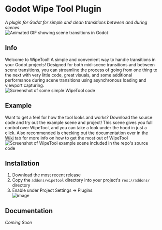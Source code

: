 # Godot Wipe Tool Plugin
*A plugin for Godot for simple and clean transitions between and during scenes*  
![Animated GIF showing scene transitions in Godot](https://github.com/Amethyst-szs/godot-wipe-tool/assets/62185604/e9778690-23d4-4c7d-af91-90158dd73099)  

## Info
Welcome to WipeTool! A simple and convenient way to handle transitions in your Godot projects!
Designed for both mid-scene transitions and between scene transitions, you can streamline the process of going from one thing to the next with very little code, great visuals,
and some additional performance during scene transitions using asynchronous loading and viewport capturing.  
![Screenshot of some simple WipeTool code](https://github.com/Amethyst-szs/godot-wipe-tool/assets/62185604/14062592-0320-4109-bd21-4449f0893500)  

## Example
Want to get a feel for how the tool looks and works? Download the source code and try out the example scene and project!
This scene gives you full control over WipeTool, and you can take a look under the hood in just a click.
Also recommended is checking out the documentation over in the [Wiki](https://github.com/Amethyst-szs/godot-wipe-tool/wiki) tab for more info on how to get the most out of WipeTool  
![Screenshot of WipeTool example scene included in the repo's source code](https://github.com/Amethyst-szs/godot-wipe-tool/assets/62185604/820843b5-5e0d-4b74-acf9-00e23b32f3fb)  

## Installation
1. Download the most recent release
2. Copy the `addons/wipetool` directory into your project's `res://addons/` directory
3. Enable under Project Settings -> Plugins  
![image](https://github.com/Amethyst-szs/godot-wipe-tool/assets/62185604/f14542ca-f8b2-4f52-9a0c-83a1728c9dd8)  

## Documentation
*Coming Soon*
